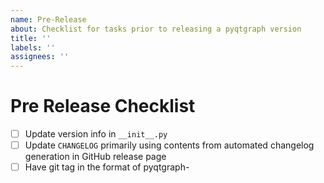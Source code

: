 ```yaml
---
name: Pre-Release
about: Checklist for tasks prior to releasing a pyqtgraph version
title: ''
labels: ''
assignees: ''
---
```


# Pre Release Checklist

- [ ] Update version info in `__init__.py`
- [ ] Update `CHANGELOG` primarily using contents from automated changelog generation in GitHub release page
- [ ] Have git tag in the format of pyqtgraph-<version>
